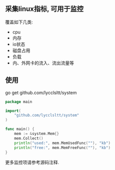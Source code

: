 ## 采集linux指标, 可用于监控

覆盖如下几类:
* cpu
* 内存
* io状态
* 磁盘占用
* 负载
* 内、外网卡的流入、流出流量等

## 使用
go get github.com/lycclsltt/system

```go
package main

import(
	"github.com/lycclsltt/system"
)

func main() {
    mem := &system.Mem{}
    mem.Collect()
    println("used:", mem.MemUsedFunc(""), "kb")
    println("free:", mem.MemFreeFunc(""), "kb")
}
```

更多监控项请参考源码注释.
